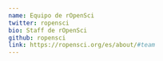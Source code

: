 ```yaml
---
name: Equipo de rOpenSci
twitter: ropensci
bio: Staff de rOpenSci
github: ropensci
link: https://ropensci.org/es/about/#team
---
```

